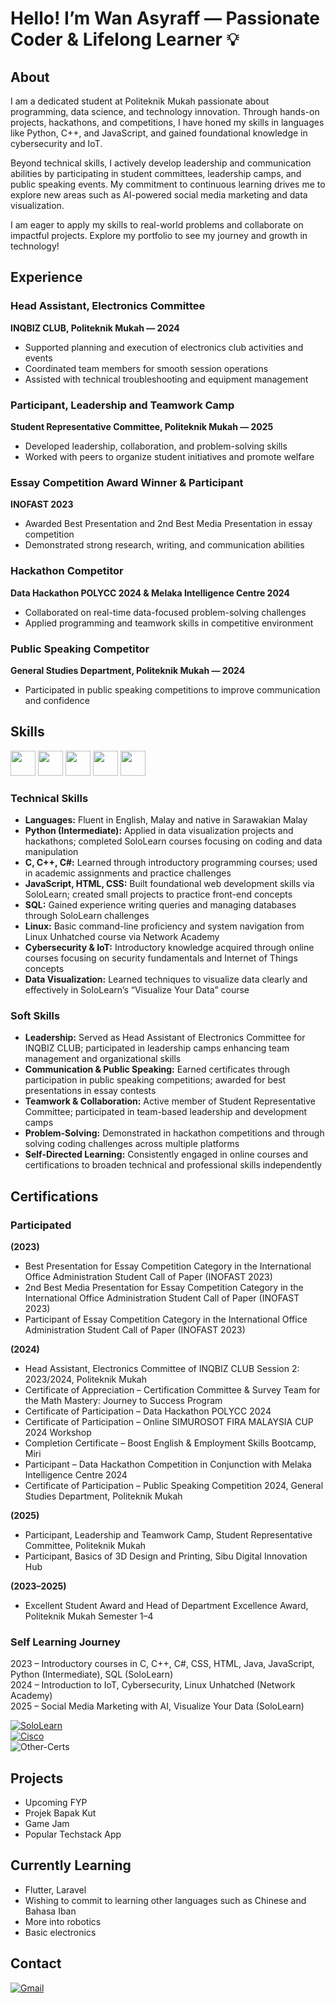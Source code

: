 # Hello! I’m Wan Asyraff — Passionate Coder & Lifelong Learner 💡

## About

I am a dedicated student at Politeknik Mukah passionate about programming, data science, and technology innovation. Through hands-on projects, hackathons, and competitions, I have honed my skills in languages like Python, C++, and JavaScript, and gained foundational knowledge in cybersecurity and IoT.  

Beyond technical skills, I actively develop leadership and communication abilities by participating in student committees, leadership camps, and public speaking events. My commitment to continuous learning drives me to explore new areas such as AI-powered social media marketing and data visualization.  

I am eager to apply my skills to real-world problems and collaborate on impactful projects. Explore my portfolio to see my journey and growth in technology!  


## Experience  

### Head Assistant, Electronics Committee  
**INQBIZ CLUB, Politeknik Mukah — 2024**  
- Supported planning and execution of electronics club activities and events  
- Coordinated team members for smooth session operations  
- Assisted with technical troubleshooting and equipment management  

### Participant, Leadership and Teamwork Camp  
**Student Representative Committee, Politeknik Mukah — 2025**  
- Developed leadership, collaboration, and problem-solving skills  
- Worked with peers to organize student initiatives and promote welfare  

### Essay Competition Award Winner & Participant  
**INOFAST 2023**  
- Awarded Best Presentation and 2nd Best Media Presentation in essay competition  
- Demonstrated strong research, writing, and communication abilities  

### Hackathon Competitor  
**Data Hackathon POLYCC 2024 & Melaka Intelligence Centre 2024**  
- Collaborated on real-time data-focused problem-solving challenges  
- Applied programming and teamwork skills in competitive environment  

### Public Speaking Competitor  
**General Studies Department, Politeknik Mukah — 2024**  
- Participated in public speaking competitions to improve communication and confidence  



## Skills

<p align="left">
  <img src="https://cdn.jsdelivr.net/gh/devicons/devicon@latest/icons/c/c-original.svg" width="40" height="40"/>
  <img src="https://cdn.jsdelivr.net/gh/devicons/devicon@latest/icons/cpp/cpp-original.svg" width="40" height="40"/>
  <img src="https://cdn.jsdelivr.net/gh/devicons/devicon@latest/icons/python/python-original.svg" width="40" height="40"/>
  <img src="https://cdn.jsdelivr.net/gh/devicons/devicon@latest/icons/javascript/java-original.svg" width="40" height="40"/>
  <img src="https://cdn.jsdelivr.net/gh/devicons/devicon@latest/icons/javascript/javascript-original.svg" width="40" height="40"/>
</p>

### Technical Skills  
- **Languages:** Fluent in English, Malay and native in Sarawakian Malay
- **Python (Intermediate):** Applied in data visualization projects and hackathons; completed SoloLearn courses focusing on coding and data manipulation  
- **C, C++, C#:** Learned through introductory programming courses; used in academic assignments and practice challenges  
- **JavaScript, HTML, CSS:** Built foundational web development skills via SoloLearn; created small projects to practice front-end concepts  
- **SQL:** Gained experience writing queries and managing databases through SoloLearn challenges  
- **Linux:** Basic command-line proficiency and system navigation from Linux Unhatched course via Network Academy  
- **Cybersecurity & IoT:** Introductory knowledge acquired through online courses focusing on security fundamentals and Internet of Things concepts  
- **Data Visualization:** Learned techniques to visualize data clearly and effectively in SoloLearn’s “Visualize Your Data” course  

### Soft Skills  
- **Leadership:** Served as Head Assistant of Electronics Committee for INQBIZ CLUB; participated in leadership camps enhancing team management and organizational skills  
- **Communication & Public Speaking:** Earned certificates through participation in public speaking competitions; awarded for best presentations in essay contests  
- **Teamwork & Collaboration:** Active member of Student Representative Committee; participated in team-based leadership and development camps  
- **Problem-Solving:** Demonstrated in hackathon competitions and through solving coding challenges across multiple platforms  
- **Self-Directed Learning:** Consistently engaged in online courses and certifications to broaden technical and professional skills independently  


## Certifications

### Participated

**(2023)**  
- Best Presentation for Essay Competition Category in the International Office Administration Student Call of Paper (INOFAST 2023)  
- 2nd Best Media Presentation for Essay Competition Category in the International Office Administration Student Call of Paper (INOFAST 2023)  
- Participant of Essay Competition Category in the International Office Administration Student Call of Paper (INOFAST 2023)  

**(2024)**  
- Head Assistant, Electronics Committee of INQBIZ CLUB Session 2: 2023/2024, Politeknik Mukah  
- Certificate of Appreciation – Certification Committee & Survey Team for the Math Mastery: Journey to Success Program  
- Certificate of Participation – Data Hackathon POLYCC 2024  
- Certificate of Participation – Online SIMUROSOT FIRA MALAYSIA CUP 2024 Workshop  
- Completion Certificate – Boost English & Employment Skills Bootcamp, Miri  
- Participant – Data Hackathon Competition in Conjunction with Melaka Intelligence Centre 2024  
- Certificate of Participation – Public Speaking Competition 2024, General Studies Department, Politeknik Mukah  

**(2025)**  
- Participant, Leadership and Teamwork Camp, Student Representative Committee, Politeknik Mukah  
- Participant, Basics of 3D Design and Printing, Sibu Digital Innovation Hub

**(2023–2025)**  
- Excellent Student Award and Head of Department Excellence Award, Politeknik Mukah Semester 1–4  

### Self Learning Journey  
2023 – Introductory courses in C, C++, C#, CSS, HTML, Java, JavaScript, Python (Intermediate), SQL (SoloLearn)  
2024 – Introduction to IoT, Cybersecurity, Linux Unhatched (Network Academy)  
2025 – Social Media Marketing with AI, Visualize Your Data (SoloLearn)  

[![SoloLearn](https://img.shields.io/badge/SoloLearn-View_Certifications-blue)](https://www.sololearn.com/en/profile/30049508)  
[![Cisco](https://img.shields.io/badge/Cisco-View_Accreditation-blue)](https://www.credly.com/users/wan-asyraff/)  
![Other-Certs](https://img.shields.io/badge/Other-Certs-lightgrey)  

## Projects

- Upcoming FYP  
- Projek Bapak Kut  
- Game Jam  
- Popular Techstack App  

## Currently Learning
- Flutter, Laravel
- Wishing to commit to learning other languages such as Chinese and Bahasa Iban
- More into robotics
- Basic electronics

## Contact

[![Gmail](https://img.shields.io/badge/Gmail-wantanasyraff@gmail.com-blue)](mailto:wantanasyraff@gmail.com)
